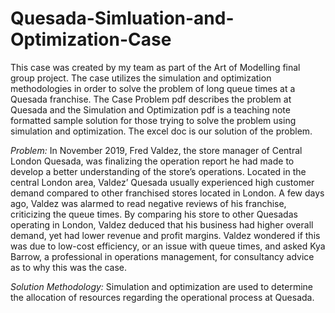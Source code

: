 # Quesada-Simluation-and-Optimization-Case
This case was created by my team as part of the Art of Modelling final group project. The case utilizes the simulation and optimization methodologies in order to solve the problem of long queue times at a Quesada franchise. The Case Problem pdf describes the problem at Quesada and the Simulation and Optimization pdf is a teaching note formatted sample solution for those trying to solve the problem using simulation and optimization. The excel doc is our solution of the problem.

*Problem:*
In November 2019, Fred Valdez, the store manager of Central London Quesada, was finalizing the operation report he had made to develop a better understanding of the store’s operations. Located in the central London area, Valdez’ Quesada usually experienced high customer demand compared to other franchised stores located in London. A few days ago, Valdez was alarmed to read negative reviews of his franchise, criticizing the queue times. By comparing his store to other Quesadas operating in London, Valdez deduced that his business had higher overall demand, yet had lower revenue and profit margins. Valdez wondered if this was due to low-cost efficiency, or an issue with queue times, and asked Kya Barrow, a professional in operations management, for consultancy advice as to why this was the case. 

*Solution Methodology:*
Simulation and optimization are used to determine the allocation of resources regarding the operational process at Quesada.
